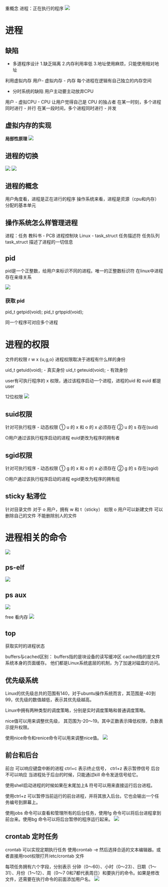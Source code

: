重概念
进程：正在执行的程序
![](img/2023-09-21-13-38-42.png)
# 进程
## 缺陷
- 多道程序设计
1.缺乏隔离
2.内存利用率低
3.地址使用麻烦，只能使用相对地址

利用虚拟内存 用户- 虚拟内存 - 内存
每个进程在逻辑有自己独立的内存空间

- 分时系统的缺陷
用户主动要主动放弃CPU

用户 - 虚拟CPU - CPU
让用户觉得自己是 CPU 的独占者
在某一时刻，多个进程同时进行 - 并行
在某一段时间，多个进程同时进行 - 并发

## 虚拟内存的实现
**局部性原理**
![](img/2023-09-21-14-30-02.png)

## 进程的切换
![](img/2023-09-21-15-02-03.png)
![](img/2023-09-21-15-08-22.png)

## 进程的概念
用户角度看，进程是正在进行的程序
操作系统来看，进程是资源（cpu和内存）分配的基本单元

## 操作系统怎么样管理进程
进程：任务
教科书 - PCB 进程控制块
Linux -  task_struct 任务描述符 任务队列
task_struct 描述了进程的一切信息

## pid
pid是一个正整数，给用户来标识不同的进程。唯一的正整数标识符
在linux中进程存在亲缘关系

![](img/2023-09-21-16-10-14.png)

### 获取 pid
pid_t getpid(void);
pid_t grtppid(void);

同一个程序可对应多个进程

# 进程的权限
文件的权限 r w x {u,g,o}
进程权限取决于进程有什么样的身份

uid_t getuid(void); - 真实身份
uid_t geteuid(void); - 有效身份

user有可执行程序的 x 权限，通过该程序启动一个进程，进程的uid 和 euid 都是user

12位权限
![](img/2023-09-21-16-38-47.png)

## suid权限
针对可执行程序 - 动态权限
① u 的 x 和 o 的 x 必须存在
② u 的 s 存在(suid)

O用户通过该执行程序启动的进程 euid更改为程序的拥有者

## sgid权限
针对可执行程序 - 动态权限
① g 的 x 和 o 的 x 必须存在
② g 的 s 存在(sgid)

O用户通过该执行程序启动的进程 egid更改为程序的拥有组

## sticky 粘滞位
针对目录文件
对于 o 用户，拥有 w 和 t（sticky） 权限
o 用户可以新建文件 可以删除自己的文件 不能删除别人的文件

# 进程相关的命令
![](img/2023-09-21-18-05-30.png)

## ps-elf
![](img/2023-09-21-18-24-30.png)

## ps aux
![](img/2023-09-21-18-20-29.png)

free 看内存
![](img/2023-09-21-18-20-50.png)

## top
获取实时的进程状态

buffers与cached区别：
buffers指的是块设备的读写缓冲区
cached指的是文件系统本身的页面缓存。
他们都是Linux系统底层的机制，为了加速对磁盘的访问。

## 优先级系统
Linux的优先级总共的范围有140，对于ubuntu操作系统而言，其范围是-40到99，优先级的数值越低，表示其优先级越高。

Linux中拥有两种类型的调度策略，分别是实时调度策略和普通调度策略。

nice值可以用来调整优先级，
其范围为-20～19。其中正数表示降低权限，负数表示提升权限。

使用nice命令和renice命令可以用来调整nice值。
![](img/2023-09-21-19-00-06.png)

## 前台和后台
前台 可以响应键盘中断的进程
ctrl+c 表示终止信号， ctrl+z 表示暂停信号 
后台 不可以响应
当进程处于后台的时候，只能通过kill 命令发送信号给它。

使用shell启动进程的时候如果在末尾加上& 符号可以用来直接运行后台进程。

使用ctrl+z 可以暂停当前运行的前台进程，并将其放入后台。它也会输出一个任务编号到屏幕上。

使用jobs 命令可以查看和管理所有的后台任务，使用fg 命令可以将后台进程拿到前台来。使用bg 命令可以将后台暂停的程序运行起来。
![](img/2023-09-21-19-05-02.png)

## crontab 定时任务
crontab 可以实现定期执行任务
使用crontab -e 然后选择合适的文本编辑器。或者直接用root权限打开/etc/crontab 文件

每项任务拥有六个字段，分别表示
分钟（0～60）、小时（0～23）、日期（1～31）、月份（1～12）、周（0～7 0和7都代表周日）和要执行的命令。如果是修改文件，还需要在执行命令的前面添加用户名。
![](img/2023-09-21-19-11-15.png)
